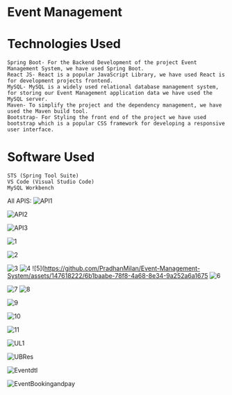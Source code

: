 # Event Management 

# Technologies Used 
	Spring Boot- For the Backend Development of the project Event Management System, we have used Spring Boot.
	React JS- React is a popular JavaScript Library, we have used React is for development projects frontend.
	MySQL- MySQL is a widely used relational database management system, for storing our Event Management application data we have used the MySQL server.
	Maven- To simplify the project and the dependency management, we have used the Maven build tool.
	Bootstrap- For Styling the front end of the project we have used bootstrap which is a popular CSS framework for developing a responsive user interface.
	

# Software Used
	STS (Spring Tool Suite)
	VS Code (Visual Studio Code)
	MySQL Workbench

 










All APIS:
![API1](https://github.com/PradhanMilan/Event-Management-System/assets/147618222/4a4a480b-68a5-47d0-84e5-dd5eca2d9488)


![API2](https://github.com/PradhanMilan/Event-Management-System/assets/147618222/aefdad7f-fb64-4575-ae07-7df5376fc36a)




![API3](https://github.com/PradhanMilan/Event-Management-System/assets/147618222/efa2efce-b385-4be9-bf98-fcc87a3c9d7b)


 
![1](https://github.com/PradhanMilan/Event-Management-System/assets/147618222/569a955a-bb8c-406b-b841-46d6c1ea62c1)

![2](https://github.com/PradhanMilan/Event-Management-System/assets/147618222/c927d278-ec49-4219-8328-c081f8681537)

![3](https://github.com/PradhanMilan/Event-Management-System/assets/147618222/66746eb6-1aeb-47db-a367-a1057ba96971)
![4](https://github.com/PradhanMilan/Event-Management-System/assets/147618222/9283c2e3-4779-4de8-95f1-a00051f6171e)
![5](https://github.com/PradhanMilan/Event-Management-System/assets/147618222/6b1baabe-78f8-4a68-8e34-9a252a6a1675
![6](https://github.com/PradhanMilan/Event-Management-System/assets/147618222/2d301e4c-dc39-4f83-b65c-89a1a077ed19)

![7](https://github.com/PradhanMilan/Event-Management-System/assets/147618222/8fadb952-390c-47ca-90eb-1f977ecfa416)
![8](https://github.com/PradhanMilan/Event-Management-System/assets/147618222/148c1786-b14d-4bcd-924d-61207feccd38)

![9](https://github.com/PradhanMilan/Event-Management-System/assets/147618222/a4f53c1a-ec07-4a37-af5d-9bc8fe381a29)

![10](https://github.com/PradhanMilan/Event-Management-System/assets/147618222/4015f9b6-4925-4be9-9cb3-a04877db1d8c)

![11](https://github.com/PradhanMilan/Event-Management-System/assets/147618222/36b7d7f7-dd6f-4444-9981-150443bb67f6)

![UL1](https://github.com/PradhanMilan/Event-Management-System/assets/147618222/6f33f9cb-fd9c-4919-9fc0-0c5af6ec7c87)


![UBRes](https://github.com/PradhanMilan/Event-Management-System/assets/147618222/f4cffeab-6c74-499a-bdda-a5d9a40eb67d)




![Eventdtl](https://github.com/PradhanMilan/Event-Management-System/assets/147618222/2000aee1-8bfa-4c55-bc76-3b890f159942)



![EventBookingandpay](https://github.com/PradhanMilan/Event-Management-System/assets/147618222/37fcf104-0bc2-40ad-b680-f828b34cb3f1)


